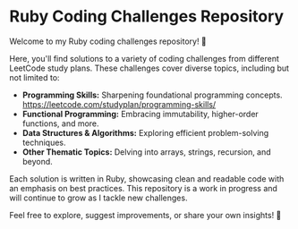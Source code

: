 # Ruby Coding Challenges Repository

Welcome to my Ruby coding challenges repository! 🎉  

Here, you'll find solutions to a variety of coding challenges from different LeetCode study plans. These challenges cover diverse topics, including but not limited to:  
- **Programming Skills:** Sharpening foundational programming concepts.  https://leetcode.com/studyplan/programming-skills/
- **Functional Programming:** Embracing immutability, higher-order functions, and more.  
- **Data Structures & Algorithms:** Exploring efficient problem-solving techniques.  
- **Other Thematic Topics:** Delving into arrays, strings, recursion, and beyond.  

Each solution is written in Ruby, showcasing clean and readable code with an emphasis on best practices. This repository is a work in progress and will continue to grow as I tackle new challenges.  

Feel free to explore, suggest improvements, or share your own insights! 🚀
